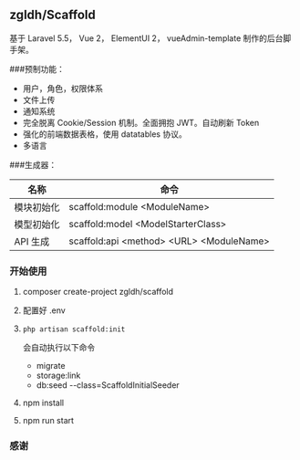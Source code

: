 ## zgldh/Scaffold

基于 Laravel 5.5， Vue 2， ElementUI 2， vueAdmin-template 制作的后台脚手架。

###预制功能：

- 用户，角色，权限体系
- 文件上传
- 通知系统
- 完全脱离 Cookie/Session 机制。全面拥抱 JWT。自动刷新 Token
- 强化的前端数据表格，使用 datatables 协议。
- 多语言

###生成器：

|名称|命令
|----|----|
|模块初始化 | scaffold:module \<ModuleName\> |
|模型初始化 | scaffold:model \<ModelStarterClass\> |
|API 生成 | scaffold:api \<method> \<URL> \<ModuleName>|

### 开始使用

1. composer create-project zgldh/scaffold
2. 配置好 .env
3. `php artisan scaffold:init`
  
   会自动执行以下命令 
   
   - migrate
   - storage:link
   - db:seed --class=ScaffoldInitialSeeder
  
4. npm install
5. npm run start

### 感谢

